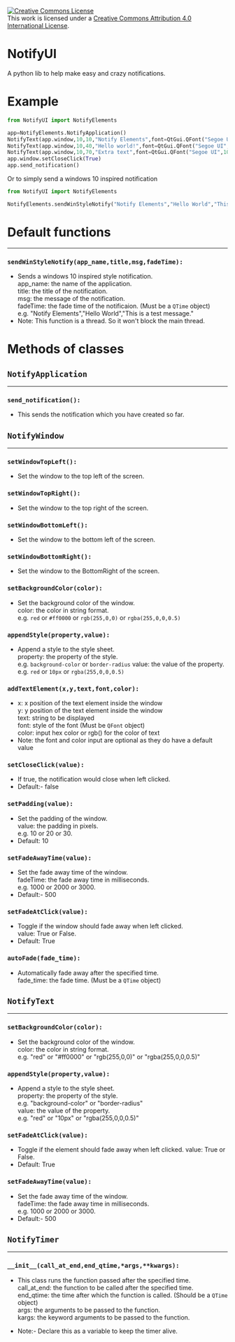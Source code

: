 <a rel="license" href="http://creativecommons.org/licenses/by/4.0/"><img alt="Creative Commons License" style="border-width:0" src="https://i.creativecommons.org/l/by/4.0/88x31.png" /></a><br />This work is licensed under a <a rel="license" href="http://creativecommons.org/licenses/by/4.0/">Creative Commons Attribution 4.0 International License</a>.

# NotifyUI

A python lib to help make easy and crazy notifications.

# Example

```py
from NotifyUI import NotifyElements

app=NotifyElements.NotifyApplication()
NotifyText(app.window,10,10,"Notify Elements",font=QtGui.QFont("Segoe UI",10,QtGui.QFont.Weight.Normal))
NotifyText(app.window,10,40,"Hello world!",font=QtGui.QFont("Segoe UI",13,QtGui.QFont.Weight.Bold))
NotifyText(app.window,10,70,"Extra text",font=QtGui.QFont("Segoe UI",10,QtGui.QFont.Weight.Normal),color="#a5a5a5")
app.window.setCloseClick(True)
app.send_notification()
```

Or to simply send a windows 10 inspired notification

```py
from NotifyUI import NotifyElements

NotifyElements.sendWinStyleNotify("Notify Elements","Hello World","This is a test message.")
```
# Default functions
---
### `sendWinStyleNotify(app_name,title,msg,fadeTime):`
- Sends a windows 10 inspired style notification.<br>
app_name: the name of the application.<br>
title: the title of the notification.<br>
msg: the message of the notification.<br>
fadeTime: the fade time of the notificaion. (Must be a `QTime` object)<br>
e.g. "Notify Elements","Hello World","This is a test message."<br>
- Note: This function is a thread. So it won't block the main thread.
# Methods of classes

## `NotifyApplication`
---
### `send_notification():`
- This sends the notification which you have created so far.

## `NotifyWindow`
---
### `setWindowTopLeft():`
- Set the window to the top left of the screen.

### `setWindowTopRight():`
- Set the window to the top right of the screen.

### `setWindowBottomLeft():`
- Set the window to the bottom left of the screen.

### `setWindowBottomRight():`
- Set the window to the BottomRight of the screen.

### `setBackgroundColor(color):`
- Set the background color of the window.<br>
color: the color in string format.<br>
e.g. `red` or `#ff0000` or `rgb(255,0,0)` or `rgba(255,0,0,0.5)`

### `appendStyle(property,value):`
- Append a style to the style sheet.<br>
property: the property of the style.<br>
e.g. `background-color` or `border-radius`
value: the value of the property.<br>
e.g. `red` or `10px` or `rgba(255,0,0,0.5)`

### `addTextElement(x,y,text,font,color):`
- x: x position of the text element inside the window<br>
y: y position of the text element inside the window<br>
text: string to be displayed<br>
font: style of the font (Must be `QFont` object)<br>
color: input hex color or rgb() for the color of text<br>
- Note: the font and color input are optional as they do have a default value

### `setCloseClick(value):`
- If true, the notification would close when left clicked.
- Default:- false

### `setPadding(value):`
- Set the padding of the window.<br>
value: the padding in pixels.<br>
e.g. 10 or 20 or 30.<br>
- Default: 10

### `setFadeAwayTime(value):`
- Set the fade away time of the window.<Br>
fadeTime: the fade away time in milliseconds.<Br>
e.g. 1000 or 2000 or 3000.<Br>
- Default:- 500

### `setFadeAtClick(value):`
- Toggle if the window should fade away when left clicked.<br>
value: True or False.
- Default: True

### `autoFade(fade_time):`
- Automatically fade away after the specified time.<br>
fade_time: the fade time. (Must be a `QTime` object)

## `NotifyText`
---
### `setBackgroundColor(color):`
- Set the background color of the window.<br>
color: the color in string format.<br>
e.g. "red" or "#ff0000" or "rgb(255,0,0)" or "rgba(255,0,0,0.5)"

### `appendStyle(property,value):`
- Append a style to the style sheet.<br>
property: the property of the style.<br>
e.g. "background-color" or "border-radius"<br>
value: the value of the property.<br>
e.g. "red" or "10px" or "rgba(255,0,0,0.5)"

### `setFadeAtClick(value):`
- Toggle if the element should fade away when left clicked.
value: True or False.
- Default: True

### `setFadeAwayTime(value):`
- Set the fade away time of the window.<br>
fadeTime: the fade away time in milliseconds.<br>
e.g. 1000 or 2000 or 3000.<br>
- Default:- 500

## `NotifyTimer`
---
### `__init__(call_at_end,end_qtime,*args,**kwargs):`
- This class runs the function passed after the specified time.<br>
call_at_end: the function to be called after the specified time.<br>
end_qtime: the time after which the function is called. (Should be a `QTime` object)<br>
args: the arguments to be passed to the function.<br>
kargs: the keyword arguments to be passed to the function.<br>

- Note:- Declare this as a variable to keep the timer alive.